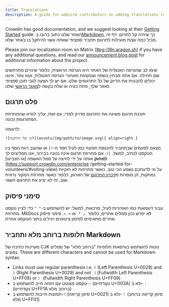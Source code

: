 ```yaml
---
title: Translations
description: A guide for website contributors on adding translations to our website.
---
```


Crowdin has good documentation, and we suggest looking at their [Getting Started](https://support.crowdin.com/crowdin-intro) guide. האתר שלנו כתוב ברובו ב[Markdown](https://en.wikipedia.org/wiki/Markdown), כך שיהיה קל לתרום. דף זה מכיל כמה עצות מועילות לתרגום תחביר ספציפי שאתה עשוי להיתקל בו באתר שלנו.

Please join our localization room on Matrix ([#pg-i18n:aragon.sh](https://matrix.to/#/%23pg-i18n:aragon.sh)) if you have any additional questions, and read our [announcement blog post](https://blog.privacyguides.org/2023/02/26/i18n-announcement) for additional information about the project.

שימו לב שהגרסה האנגלית של האתר היא הגרסה הראשית, כלומר שינויים מתרחשים שם תחילה. אם אתה מבחין בשפה שנמצאת מאחורי הגרסה האנגלית, אנא עזור. איננו יכולים להבטיח את הדיוק של כל התרגומים שלנו. אם יש לך הצעה לגבי תוכן ספציפי לאזור שלך, פתח בעיה או שלח בקשה ל[מאגר הראשי](https://github.com/privacyguides/privacyguides.org) שלנו.

## פלט תרגום

תוכנת תרגום משיגה את התרגום מדויק למדי; עם זאת, עליך לוודא שהמחרוזת המתורגמת נכונה.

לדוגמה:

```text
![לוגו של התוכנה](assets/img/path/to/image.svg){ align=right }
```

מצאנו לפעמים שבתחביר להכנסת תמונה כמו לעיל חסר ה-`![` או שהוצב רווח נוסף בין הטקסט לנתיב, למשל. `](`. אם מחרוזת תרגום אינה נכונה בבירור, אנו ממליצים לך **למחוק** אותה על ידי לחיצה על סמל האשפה [או הצביעו](https://support.crowdin.com/enterprise /getting-started-for-volunteers/#voting-view) על מי לדעתכם נשמע הכי טוב. כאשר מחרוזות לא חוקיות נמחקות, הן מוסרות מ[זיכרון התרגום](https://support.crowdin.com/enterprise/translation-memory) של הארגון, כלומר כאשר מחרוזת המקור נראית שוב, זה לא יציע את התרגום השגוי.

## סימני פיסוק

עבור דוגמאות כמו האזהרות לעיל, מרכאות, למשל: יש להשתמש ב-`" "` כדי לציין טקסט מחרוזת. MkDocs לא יפרש נכון סמלים אחרים, כלומר `「 」` או `« »`. סימני פיסוק אחרים מתאימים לסימון ציטוטים רגילים בתוך הטקסט אחרת.

## חלופות ברוחב מלא ותחביר Markdown

מערכות כתיבה של CJK נוטות להשתמש בגרסאות חלופיות "ברוחב מלא" של סמלים נפוצים. These are different characters and cannot be used for Markdown syntax.

- Links must use regular parenthesis i.e. `(` (Left Parenthesis U+0028) and `)` (Right Parenthesis U+0029) and not `（` (Fullwidth Left Parenthesis U+FF08) or `）` (Fullwidth Right Parenthesis U+FF09)
- טקסט מצוטט עם הזחה חייב להשתמש ב-`:` (נקודתיים U+003A) ולא ב-`：` (נקודתיים U+FF1A ברוחב מלא)
- תמונות חייבות להשתמש ב-`!` (סימן קריאה U+0021) ולא ב-`！` (סימן קריאה ברוחב מלא U+FF01)
